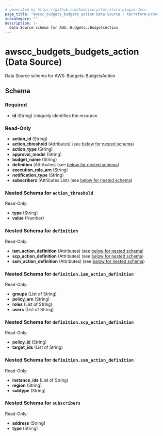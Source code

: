 ```yaml
---
# generated by https://github.com/hashicorp/terraform-plugin-docs
page_title: "awscc_budgets_budgets_action Data Source - terraform-provider-awscc"
subcategory: ""
description: |-
  Data Source schema for AWS::Budgets::BudgetsAction
---
```


# awscc_budgets_budgets_action (Data Source)

Data Source schema for AWS::Budgets::BudgetsAction



<!-- schema generated by tfplugindocs -->
## Schema

### Required

- **id** (String) Uniquely identifies the resource.

### Read-Only

- **action_id** (String)
- **action_threshold** (Attributes) (see [below for nested schema](#nestedatt--action_threshold))
- **action_type** (String)
- **approval_model** (String)
- **budget_name** (String)
- **definition** (Attributes) (see [below for nested schema](#nestedatt--definition))
- **execution_role_arn** (String)
- **notification_type** (String)
- **subscribers** (Attributes List) (see [below for nested schema](#nestedatt--subscribers))

<a id="nestedatt--action_threshold"></a>
### Nested Schema for `action_threshold`

Read-Only:

- **type** (String)
- **value** (Number)


<a id="nestedatt--definition"></a>
### Nested Schema for `definition`

Read-Only:

- **iam_action_definition** (Attributes) (see [below for nested schema](#nestedatt--definition--iam_action_definition))
- **scp_action_definition** (Attributes) (see [below for nested schema](#nestedatt--definition--scp_action_definition))
- **ssm_action_definition** (Attributes) (see [below for nested schema](#nestedatt--definition--ssm_action_definition))

<a id="nestedatt--definition--iam_action_definition"></a>
### Nested Schema for `definition.iam_action_definition`

Read-Only:

- **groups** (List of String)
- **policy_arn** (String)
- **roles** (List of String)
- **users** (List of String)


<a id="nestedatt--definition--scp_action_definition"></a>
### Nested Schema for `definition.scp_action_definition`

Read-Only:

- **policy_id** (String)
- **target_ids** (List of String)


<a id="nestedatt--definition--ssm_action_definition"></a>
### Nested Schema for `definition.ssm_action_definition`

Read-Only:

- **instance_ids** (List of String)
- **region** (String)
- **subtype** (String)



<a id="nestedatt--subscribers"></a>
### Nested Schema for `subscribers`

Read-Only:

- **address** (String)
- **type** (String)


